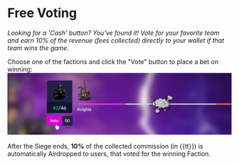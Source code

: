 # Free Voting
_Looking for a 'Cash' button? You've found it! Vote for your favorite team and 
earn 10% of the revenue (fees collected) directly to your wallet if that team wins the game._

Choose one of the factions and click the "Vote" button to place a bet on winning:
![Free Voting](/.content/img/free_voting/free_voting.png)

After the Siege ends, **10%** of the collected commission (in {{tt}}) is automatically Airdropped 
to users, that voted for the winning Faction.